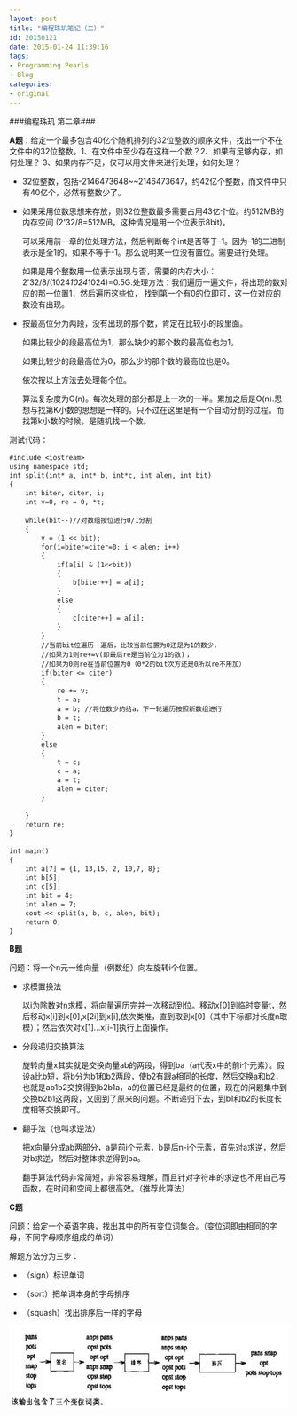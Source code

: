 ```yaml
---
layout: post
title: "编程珠玑笔记（二）"
id: 20150121
date: 2015-01-24 11:39:16
tags: 
- Programming Pearls
- Blog
categories: 
- original
---
```


###编程珠玑 第二章###

**A题**：给定一个最多包含40亿个随机排列的32位整数的顺序文件，找出一个不在文件中的32位整数。1、在文件中至少存在这样一个数？2、如果有足够内存，如何处理？ 3、如果内存不足，仅可以用文件来进行处理，如何处理？



- 32位整数，包括-2146473648~~2146473647，约42亿个整数，而文件中只有40亿个，必然有整数少了。



- 如果采用位数思想来存放，则32位整数最多需要占用43亿个位。约512MB的内存空间  (2'32/8=512MB，这种情况是用一个位表示8bit)。

	可以采用前一章的位处理方法，然后判断每个int是否等于-1。因为-1的二进制表示是全1的。如果不等于-1。那么说明某一位没有置位。需要进行处理。

	如果是用个整数用一位表示出现与否，需要的内存大小：2'32/8/(1024*1024*1024)=0.5G.处理方法：我们遍历一遍文件，将出现的数对应的那一位置1，然后遍历这些位， 找到第一个有0的位即可，这一位对应的数没有出现。

- 按最高位分为两段，没有出现的那个数，肯定在比较小的段里面。

   	如果比较少的段最高位为1，那么缺少的那个数的最高位也为1。

	如果比较少的段最高位为0，那么少的那个数的最高位也是0。

	依次按以上方法去处理每个位。

	算法复杂度为O(n)。每次处理的部分都是上一次的一半。累加之后是O(n).思想与找第K小数的思想是一样的。只不过在这里是有一个自动分割的过程。而找第k小数的时候，是随机找一个数。

测试代码：

	#include <iostream>
	using namespace std;
	int split(int* a, int* b, int*c, int alen, int bit)
	{
	    int biter, citer, i;
	    int v=0, re = 0, *t;
	
	    while(bit--)//对数组按位进行0/1分割
		{
	        v = (1 << bit);
	        for(i=biter=citer=0; i < alen; i++) 
			{
	            if(a[i] & (1<<bit)) 
				{
	                b[biter++] = a[i];
	            } 
				else 
				{
	                c[citer++] = a[i];
	            }
	        }
			//当前bit位遍历一遍后，比较当前位置为0还是为1的数少，
			//如果为1则re+=v(即最后re是当前位为1的数)；
			//如果为0则re在当前位置为0（0*2的bit次方还是0所以re不用加）
	        if(biter <= citer) 
			{
	            re += v;
	            t = a;
	            a = b; //将位数少的给a，下一轮遍历按照新数组进行
	            b = t;
	            alen = biter;
	        }
			else 
			{
	            t = c;
	            c = a;
	            a = t;
	            alen = citer;
	        }
	
	    }
	    return re;
	}
	
	int main()
	{
		int a[7] = {1, 13,15, 2, 10,7, 8};
		int b[5];
		int c[5];
		int bit = 4;
		int alen = 7;
		cout << split(a, b, c, alen, bit);
		return 0;
	}

**B题**

问题：将一个n元一维向量（例数组）向左旋转i个位置。



- 求模置换法

	以i为除数对n求模，将向量遍历完并一次移动到位。移动x[0]到临时变量t，然后移动x[i]到x[0],x[2i]到x[i],依次类推，直到取到x[0]（其中下标都对长度n取模）；然后依次对x[1]...x[i-1]执行上面操作。

- 分段递归交换算法
	
	旋转向量x其实就是交换向量ab的两段，得到ba（a代表x中的前i个元素）。假设a比b短，将b分为b1和b2两段，使b2有跟a相同的长度，然后交换a和b2，也就是ab1b2交换得到b2b1a，a的位置已经是最终的位置，现在的问题集中到交换b2b1这两段，又回到了原来的问题。不断递归下去，到b1和b2的长度长度相等交换即可。

- 翻手法（也叫求逆法）

	把x向量分成ab两部分，a是前i个元素，b是后n-i个元素，首先对a求逆，然后对b求逆，然后对整体求逆得到ba。
	
	翻手算法代码非常简短，非常容易理解，而且针对字符串的求逆也不用自己写函数，在时间和空间上都很高效。（推荐此算法）

**C题**

问题：给定一个英语字典，找出其中的所有变位词集合。（变位词即由相同的字母，不同字母顺序组成的单词）

解题方法分为三步：

- （sign）标识单词

- （sort）把单词本身的字母排序

- （squash）找出排序后一样的字母

![](/images/c_bian2c.png)